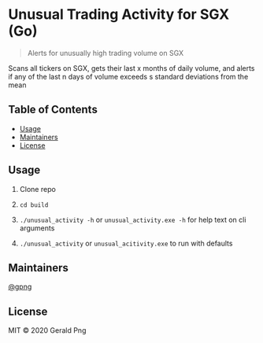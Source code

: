 # Unusual Trading Activity for SGX (Go)

> Alerts for unusually high trading volume on SGX

Scans all tickers on SGX, gets their last x months of daily volume, and alerts if any of the last n days of volume exceeds s standard deviations from the mean

## Table of Contents

- [Usage](#usage)
- [Maintainers](#maintainers)
- [License](#license)

## Usage

1. Clone repo

2. `cd build`

3. `./unusual_activity -h` or `unusual_activity.exe -h` for help text on cli arguments

4. `./unusual_activity` or `unusual_acitivity.exe` to run with defaults

## Maintainers

[@gpng](https://github.com/gpng)

## License

MIT © 2020 Gerald Png
